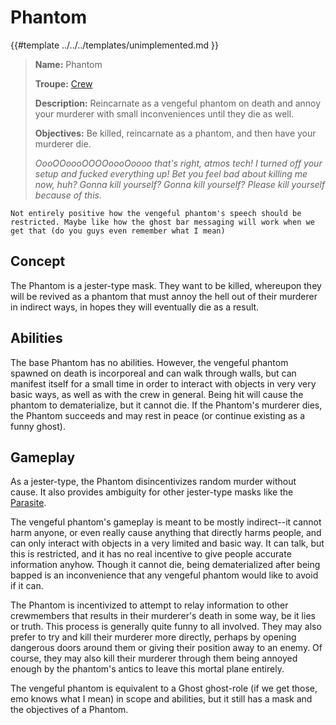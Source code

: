 # Phantom

{{#template ../../../templates/unimplemented.md }}

> **Name:** Phantom
>
> **Troupe:** [Crew](../crew.md)
>
> **Description:** Reincarnate as a vengeful phantom on death and annoy your murderer with small inconveniences until they die as well.
>
> **Objectives:** Be killed, reincarnate as a phantom, and then have your murderer die.
>
> *OooOOoooOOOOoooOoooo that's right, atmos tech! I turned off your setup and fucked everything up! Bet you feel bad about killing me now, huh? Gonna kill yourself? Gonna kill yourself? Please kill yourself because of this.*

```admonish warning
Not entirely positive how the vengeful phantom's speech should be restricted. Maybe like how the ghost bar messaging will work when we get that (do you guys even remember what I mean)
```

## Concept

The Phantom is a jester-type mask. They want to be killed, whereupon they will be revived as a phantom that must annoy the hell out of their murderer in indirect ways, in hopes they will eventually die as a result.

## Abilities

The base Phantom has no abilities. However, the vengeful phantom spawned on death is incorporeal and can walk through walls, but can manifest itself for a small time in order to interact with objects in very very basic ways, as well as with the crew in general. Being hit will cause the phantom to dematerialize, but it cannot die. If the Phantom's murderer dies, the Phantom succeeds and may rest in peace (or continue existing as a funny ghost).

## Gameplay

As a jester-type, the Phantom disincentivizes random murder without cause. It also provides ambiguity for other jester-type masks like the [Parasite](./parasite.md).

The vengeful phantom's gameplay is meant to be mostly indirect--it cannot harm anyone, or even really cause anything that directly harms people, and can only interact with objects in a very limited and basic way. It can talk, but this is restricted, and it has no real incentive to give people accurate information anyhow. Though it cannot die, being dematerialized after being bapped is an inconvenience that any vengeful phantom would like to avoid if it can.

The Phantom is incentivized to attempt to relay information to other crewmembers that results in their murderer's death in some way, be it lies or truth. This process is generally quite funny to all involved. They may also prefer to try and kill their murderer more directly, perhaps by opening dangerous doors around them or giving their position away to an enemy. Of course, they may also kill their murderer through them being annoyed enough by the phantom's antics to leave this mortal plane entirely.

The vengeful phantom is equivalent to a Ghost ghost-role (if we get those, emo knows what I mean) in scope and abilities, but it still has a mask and the objectives of a Phantom.